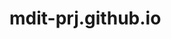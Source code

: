 # mdit-prj.github.io

[googlelink]: https://google.com "Go google"
[main.html]: http://mdit-prj.github.io/main.html
[feature.html]: http://mdit-prj.github.io/feature.html

